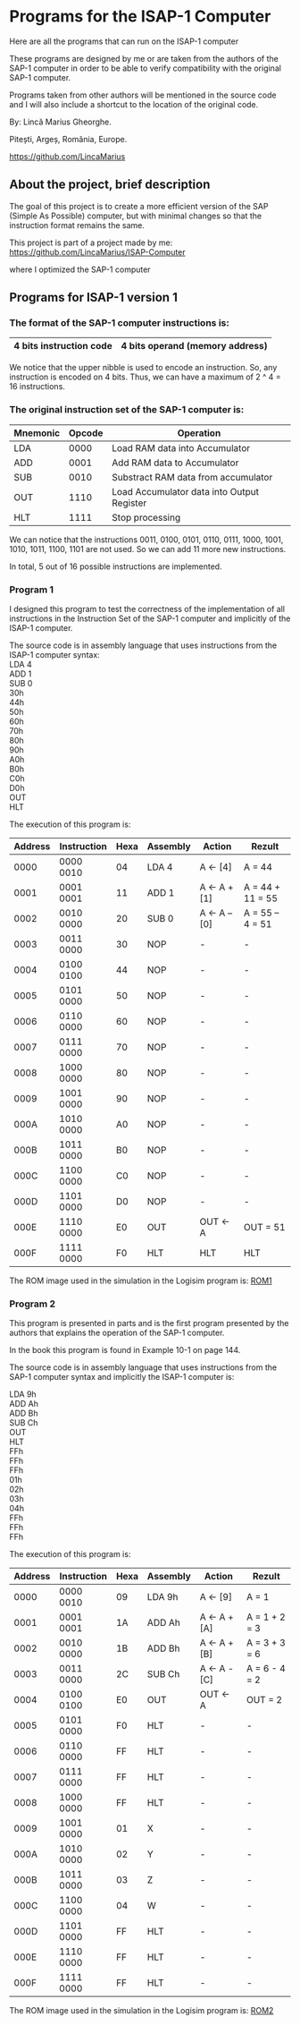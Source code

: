 # Programs for the ISAP-1 Computer
Here are all the programs that can run on the ISAP-1 computer

These programs are designed by me or are taken from the authors of the SAP-1 computer in order to be able to verify compatibility with the original SAP-1 computer.

Programs taken from other authors will be mentioned in the source code and I will also include a shortcut to the location of the original code.

By: Lincă Marius Gheorghe.

Pitești, Argeș, România, Europe.

https://github.com/LincaMarius

## About the project, brief description
The goal of this project is to create a more efficient version of the SAP (Simple As Possible) computer, but with minimal changes so that the instruction format remains the same.

This project is part of a project made by me:
https://github.com/LincaMarius/ISAP-Computer

where I optimized the SAP-1 computer

## Programs for ISAP-1 version 1

### The format of the SAP-1 computer instructions is:

| 4 bits instruction code   | 4 bits operand (memory address)          |
|---------------------------|------------------------------------------|

We notice that the upper nibble is used to encode an instruction. 
So, any instruction is encoded on 4 bits. 
Thus, we can have a maximum of 2 ^ 4 = 16 instructions.

### The original instruction set of the SAP-1 computer is:

| Mnemonic | Opcode | Operation                                  |
|----------|--------|--------------------------------------------|
| LDA      | 0000   | Load RAM data into Accumulator             |
| ADD      | 0001   | Add RAM data to Accumulator                |
| SUB      | 0010   | Substract RAM data from accumulator        |
| OUT      | 1110   | Load Accumulator data into Output Register |
| HLT      | 1111   | Stop processing                            |

We can notice that the instructions 0011, 0100, 0101, 0110, 0111, 1000, 1001, 1010, 1011, 1100, 1101 are not used. So we can add 11 more new instructions.

In total, 5 out of 16 possible instructions are implemented.

### Program 1
I designed this program to test the correctness of the implementation of all instructions in the Instruction Set of the SAP-1 computer and implicitly of the ISAP-1 computer.

The source code is in assembly language that uses instructions from the ISAP-1 computer syntax: \
LDA 4 \
ADD 1 \
SUB 0 \
30h \
44h \
50h \
60h \
70h \
80h \
90h \
A0h \
B0h \
C0h \
D0h \
OUT \
HLT

The execution of this program is:

| Address | Instruction | Hexa |Assembly |    Action    |      Rezult      |
|---------|-------------|------|---------|--------------|------------------|
|  0000	  |  0000 0010  |  04  |  LDA 4  | A <- [4]	    | A = 44           |
|  0001   |	 0001 0001  |  11  |  ADD 1  | A <- A + [1]	| A = 44 + 11 = 55 |
|  0002   |	 0010 0000  |  20  |  SUB 0  | A <- A – [0]	| A = 55 – 4 = 51  |
|  0003   |	 0011 0000  |  30  |  NOP	 |	    -		|       -	       |
|  0004   |	 0100 0100  |  44  |  NOP	 |	    -		|       -	       |
|  0005   |	 0101 0000  |  50  |  NOP	 |	    -		|       -	       |
|  0006   |	 0110 0000  |  60  |  NOP	 |	    -		|       -	       |
|  0007   |	 0111 0000  |  70  |  NOP	 |	    -		|       -	       |
|  0008   |	 1000 0000  |  80  |  NOP	 |	    -		|       -	       |
|  0009   |	 1001 0000  |  90  |  NOP	 |	    -		|       -	       |
|  000A   |	 1010 0000  |  A0  |  NOP	 |	    -		|       -	       |
|  000B   |	 1011 0000  |  B0  |  NOP	 |	    -		|       -	       |
|  000C   |	 1100 0000  |  C0  |  NOP	 |	    -		|       -	       |
|  000D   |	 1101 0000  |  D0  |  NOP	 |	    -		|       -	       |
|  000E   |	 1110 0000  |  E0  |  OUT	 | OUT <- A		| OUT = 51	       |
|  000F   |	 1111 0000  |  F0  |  HLT	 | HLT		    | HLT	           |

The ROM image used in the simulation in the Logisim program is:
[ ROM1 ](/ROMS/ROM1) 

### Program 2
This program is presented in parts and is the first program presented by the authors that explains the operation of the SAP-1 computer.

In the book this program is found in Example 10-1 on page 144.

The source code is in assembly language that uses instructions from the SAP-1 computer syntax and implicitly the ISAP-1 computer is:

LDA 9h \
ADD Ah \
ADD Bh \
SUB Ch \
OUT \
HLT \
FFh \
FFh \
FFh \
01h \
02h \
03h \
04h \
FFh \
FFh \
FFh

The execution of this program is:

| Address | Instruction | Hexa |Assembly |    Action    |      Rezult      |
|---------|-------------|------|---------|--------------|------------------|
|  0000	  |  0000 0010  |  09  |  LDA 9h | A <- [9]	    | A = 1            |
|  0001   |	 0001 0001  |  1A  |  ADD Ah | A <- A + [A]	| A = 1 + 2 = 3    |
|  0002   |	 0010 0000  |  1B  |  ADD Bh | A <- A + [B]	| A = 3 + 3 = 6    |
|  0003   |	 0011 0000  |  2C  |  SUB Ch | A <- A - [C]	| A = 6 - 4 = 2    |
|  0004   |	 0100 0100  |  E0  |  OUT	 | OUT <- A		| OUT = 2	       |
|  0005   |	 0101 0000  |  F0  |  HLT	 |	    -		|       -	       |
|  0006   |	 0110 0000  |  FF  |  HLT	 |	    -		|       -	       |
|  0007   |	 0111 0000  |  FF  |  HLT	 |	    -		|       -	       |
|  0008   |	 1000 0000  |  FF  |  HLT	 |	    -		|       -	       |
|  0009   |	 1001 0000  |  01  |  X  	 |	    -		|       -	       |
|  000A   |	 1010 0000  |  02  |  Y 	 |	    -		|       -	       |
|  000B   |	 1011 0000  |  03  |  Z 	 |	    -		|       -	       |
|  000C   |	 1100 0000  |  04  |  W 	 |	    -		|       -	       |
|  000D   |	 1101 0000  |  FF  |  HLT	 |	    -		|       -	       |
|  000E   |	 1110 0000  |  FF  |  HLT	 |	    -		|       -	       |
|  000F   |	 1111 0000  |  FF  |  HLT	 |	    -		|       -	       |

The ROM image used in the simulation in the Logisim program is:
[ ROM2 ](/ROMS/ROM2) 
